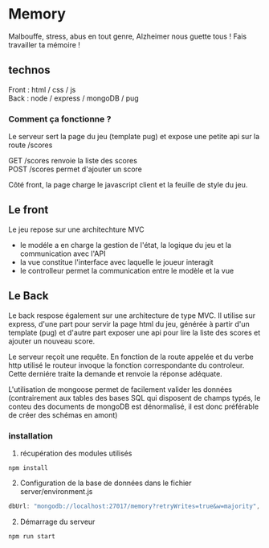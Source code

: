 # Memory

Malbouffe, stress, abus en tout genre, Alzheimer nous guette tous ! Fais travailler ta mémoire !

## technos 

Front : html / css / js  
Back : node / express / mongoDB / pug  

### Comment ça fonctionne ?

Le serveur sert la page du jeu (template pug) et expose une petite api sur la route /scores  

  GET /scores renvoie la liste des scores  
  POST /scores permet d'ajouter un score

Côté front, la page charge le javascript client et la feuille de style du jeu.  

## Le front

Le jeu repose sur une architechture MVC
  - le modéle a en charge la gestion de l'état, la logique du jeu et la communication avec l'API
  - la vue constitue l'interface avec laquelle le joueur interagit
  - le controlleur permet la communication entre le modèle et la vue

## Le Back

Le back respose également sur une architecture de type MVC. Il utilise sur express, d'une part pour servir la page html du jeu, générée à partir d'un template (pug) et d'autre part exposer une api pour lire la liste des scores et ajouter un nouveau score.

Le serveur reçoit une requête. En fonction de la route appelée et du verbe http utilisé le routeur invoque la fonction correspondante du controleur. Cette derniére traite la demande et renvoie la réponse adéquate.

L'utilisation de mongoose permet de facilement valider les données (contrairement aux tables des bases SQL qui disposent de champs typés, le conteu des documents de mongoDB est dénormalisé, il est donc préférable de créer des schémas en amont)

### installation

1. récupération des modules utilisés 
```
npm install
```
2. Configuration de la base de données dans le fichier server/environment.js
```javascript
dbUrl: "mongodb://localhost:27017/memory?retryWrites=true&w=majority",
```
2. Démarrage du serveur 
```
npm run start
```

